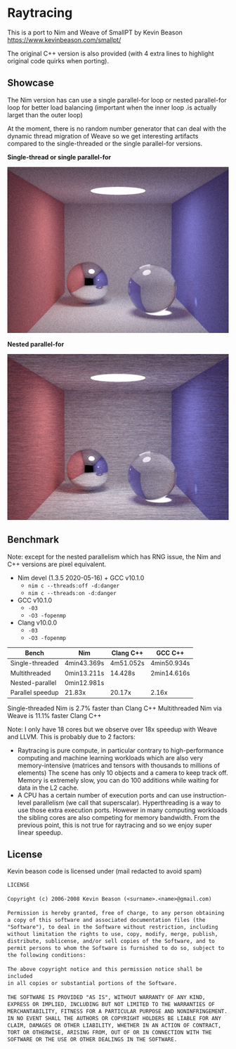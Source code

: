 # Raytracing

This is a port to Nim and Weave of
SmallPT by Kevin Beason https://www.kevinbeason.com/smallpt/

The original C++ version is also provided (with 4 extra lines to highlight original code quirks when porting).

## Showcase

The Nim version has can use a single parallel-for loop
or nested parallel-for loop for better load balancing (important when the inner loop .is actually larget than the outer loop)

At the moment, there is no random number generator that can deal with
the dynamic thread migration of Weave so we get interesting artifacts
compared to the single-threaded or the single parallel-for versions.

**Single-thread or single parallel-for**

![ray_trace_300samples_nim_threaded](ray_trace_300samples_nim_threaded.png)

**Nested parallel-for**

![ray_trace_300samples_nim_nested](ray_trace_300samples_nim_nested.png)

## Benchmark

Note: except for the nested parallelism which has RNG issue,
the Nim and C++ versions are pixel equivalent.

- Nim devel (1.3.5 2020-05-16) + GCC v10.1.0
  - `nim c --threads:off -d:danger`
  - `nim c --threads:on -d:danger`
- GCC v10.1.0
  - `-03`
  - `-O3 -fopenmp`
- Clang v10.0.0
  - `-03`
  - `-O3 -fopenmp`

| Bench            | Nim         | Clang C++ | GCC C++     |
|------------------|-------------|-----------|-------------|
| Single-threaded  | 4min43.369s | 4m51.052s | 4min50.934s |
| Multithreaded    | 0min13.211s | 14.428s   | 2min14.616s |
| Nested-parallel  | 0min12.981s |           |             |
| Parallel speedup | 21.83x      | 20.17x    | 2.16x       |

Single-threaded Nim is 2.7% faster than Clang C++
Multithreaded Nim via Weave is 11.1% faster Clang C++

Note: I only have 18 cores but we observe over 18x speedup
with Weave and LLVM. This is probably due to 2 factors:
- Raytracing is pure compute, in particular contrary to high-performance computing
  and machine learning workloads which are also very memory-intensive (matrices and tensors with thousands to millions of elements)
  The scene has only 10 objects and a camera to keep track off.
  Memory is extremely slow, you can do 100 additions while waiting for data
  in the L2 cache.
- A CPU has a certain number of execution ports and can use instruction-level parallelism (we call that superscalar). Hyperthreading is a way to
  use those extra execution ports. However in many computing workloads
  the sibling cores are also competing for memory bandwidth.
  From the previous point, this is not true for raytracing
  and so we enjoy super linear speedup.

## License

Kevin beason code is licensed under (mail redacted to avoid spam)

```
LICENSE

Copyright (c) 2006-2008 Kevin Beason (<surname>.<name>@gmail.com)

Permission is hereby granted, free of charge, to any person obtaining
a copy of this software and associated documentation files (the
"Software"), to deal in the Software without restriction, including
without limitation the rights to use, copy, modify, merge, publish,
distribute, sublicense, and/or sell copies of the Software, and to
permit persons to whom the Software is furnished to do so, subject to
the following conditions:

The above copyright notice and this permission notice shall be included
in all copies or substantial portions of the Software.

THE SOFTWARE IS PROVIDED "AS IS", WITHOUT WARRANTY OF ANY KIND,
EXPRESS OR IMPLIED, INCLUDING BUT NOT LIMITED TO THE WARRANTIES OF
MERCHANTABILITY, FITNESS FOR A PARTICULAR PURPOSE AND NONINFRINGEMENT.
IN NO EVENT SHALL THE AUTHORS OR COPYRIGHT HOLDERS BE LIABLE FOR ANY
CLAIM, DAMAGES OR OTHER LIABILITY, WHETHER IN AN ACTION OF CONTRACT,
TORT OR OTHERWISE, ARISING FROM, OUT OF OR IN CONNECTION WITH THE
SOFTWARE OR THE USE OR OTHER DEALINGS IN THE SOFTWARE.
```
